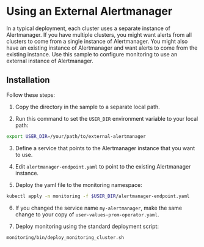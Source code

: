 # Using an External Alertmanager

In a typical deployment, each cluster uses a separate instance of Alertmanager. If you have multiple clusters, you might want alerts from all clusters to come from a single instance of Alertmanager. You might also have an existing instance of Alertmanager and want alerts to come from the existing instance. Use this sample to configure monitoring to use an external instance of Alertmanager.

## Installation

Follow these steps:

1. Copy the directory in the sample to a separate local path.

2. Run this command to set the `USER_DIR` environment variable to your local path:

```bash
export USER_DIR=/your/path/to/external-alertmanager
```

3. Define a service that points to the Alertmanager instance that you want to use.

4. Edit `alertmanager-endpoint.yaml` to point to the existing Alertmanager
instance. 

5. Deploy the yaml file to the monitoring namespace:

```bash
kubectl apply -n monitoring -f $USER_DIR/alertmanager-endpoint.yaml
```

6. If you changed the service name `my-alertmanager`, make the same change
to your copy of `user-values-prom-operator.yaml`.

7. Deploy monitoring using the standard deployment script:

```bash
monitoring/bin/deploy_monitoring_cluster.sh
```
